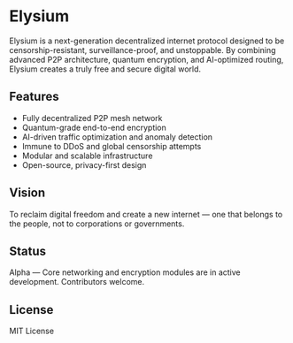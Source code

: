 # Elysium

Elysium is a next-generation decentralized internet protocol designed to be censorship-resistant, surveillance-proof, and unstoppable. By combining advanced P2P architecture, quantum encryption, and AI-optimized routing, Elysium creates a truly free and secure digital world.

## Features

- Fully decentralized P2P mesh network  
- Quantum-grade end-to-end encryption  
- AI-driven traffic optimization and anomaly detection  
- Immune to DDoS and global censorship attempts  
- Modular and scalable infrastructure  
- Open-source, privacy-first design  

## Vision

To reclaim digital freedom and create a new internet — one that belongs to the people, not to corporations or governments.

## Status

Alpha — Core networking and encryption modules are in active development. Contributors welcome.

## License

MIT License
